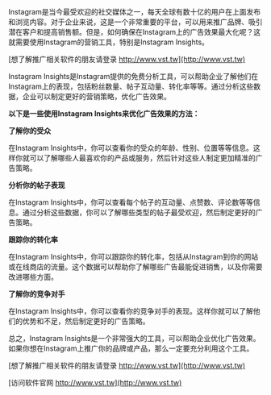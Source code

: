 Instagram是当今最受欢迎的社交媒体之一，每天全球有数十亿的用户在上面发布和浏览内容。对于企业来说，这是一个非常重要的平台，可以用来推广品牌、吸引潜在客户和提高销售额。但是，如何确保在Instagram上的广告效果最大化呢？这就需要使用Instagram的营销工具，特别是Instagram Insights。

[想了解推广相关软件的朋友请登录 http://www.vst.tw](http://www.vst.tw)

Instagram Insights是Instagram提供的免费分析工具，可以帮助企业了解他们在Instagram上的表现，包括粉丝数量、帖子互动量、转化率等等。通过分析这些数据，企业可以制定更好的营销策略，优化广告效果。

**以下是一些使用Instagram Insights来优化广告效果的方法：**

**了解你的受众**

在Instagram Insights中，你可以查看你的受众的年龄、性别、位置等等信息。这样你就可以了解哪些人最喜欢你的产品或服务，然后针对这些人制定更加精准的广告策略。

**分析你的帖子表现**

在Instagram Insights中，你可以查看每个帖子的互动量、点赞数、评论数等等信息。通过分析这些数据，你可以了解哪些类型的帖子最受欢迎，然后制定更好的广告策略。

**跟踪你的转化率**

在Instagram Insights中，你可以跟踪你的转化率，包括从Instagram到你的网站或在线商店的流量。这个数据可以帮助你了解哪些广告最能促进销售，以及你需要改进哪些方面。

**了解你的竞争对手**

在Instagram Insights中，你可以查看你的竞争对手的表现。这样你就可以了解他们的优势和不足，然后制定更好的广告策略。

总之，Instagram Insights是一个非常强大的工具，可以帮助企业优化广告效果。如果你想在Instagram上推广你的品牌或产品，那么一定要充分利用这个工具。

[想了解推广相关软件的朋友请登录 http://www.vst.tw](http://www.vst.tw)


[访问软件官网 http://www.vst.tw](http://www.vst.tw)
